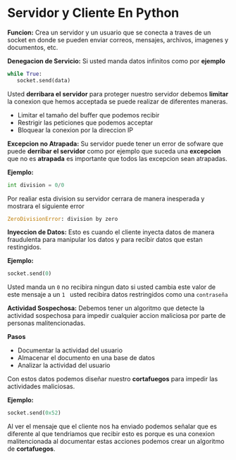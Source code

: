 # Servidor y Cliente En Python

**Funcion:** Crea un servidor y un usuario que se conecta a traves de un socket en donde se pueden enviar correos, mensajes, archivos, imagenes y documentos, etc.

**Denegacion de Servicio:** Si usted manda datos infinitos como por **ejemplo**

   ```python
while True:
      socket.send(data)
```
Usted **derribara el servidor** para proteger nuestro servidor debemos **limitar** la conexion que hemos acceptada se puede realizar de diferentes maneras.

* Limitar el tamaño del buffer que podemos recibir
* Restrigir las peticiones que podemos acceptar
* Bloquear la conexion por la direccion IP


**Excepcion no Atrapada:** Su servidor puede tener un error de sofware que puede **derribar el servidor** como por ejemplo que suceda una **excepcion** que no es **atrapada** es importante que todos las excepcion sean atrapadas.

**Ejemplo:**
   ```python
 int division = 0/0
```
Por realiar esta division su servidor cerrara de manera inesperada y mostrara el siguiente error
   ```python
ZeroDivisionError: division by zero
```

**Inyeccion de Datos:** Esto es cuando el cliente inyecta datos de manera fraudulenta para manipular los datos y para recibir datos que estan restingidos.

**Ejemplo:**
   ```python
socket.send(0)
```

Usted manda un ```0``` no recibira ningun dato si usted cambia este valor de este mensaje a un ```1 ``` usted recibira datos restringidos como una ```contraseña``` 

**Actividad Sospechosa:** Debemos tener un algoritmo que detecte la actividad sospechosa para impedir cualquier accion maliciosa por parte de personas malitencionadas.

**Pasos**
* Documentar la actividad del usuario
* Almacenar el documento en una base de datos
* Analizar la actividad del usuario

Con estos datos podemos diseñar nuestro **cortafuegos** para impedir las actividades maliciosas.

**Ejemplo:**
 ```python
socket.send(0x52)
```
Al ver el mensaje que el cliente nos ha enviado podemos señalar que es diferente al que tendriamos que recibir esto es porque es una conexion malitencionada al documentar estas acciones podemos crear un algoritmo de **cortafuegos**.










